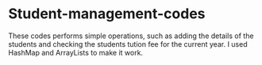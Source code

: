 # Student-management-codes
These codes performs simple operations, such as adding the details of the students and checking the students tution fee for the current year.
I used HashMap and ArrayLists to make it work. 
